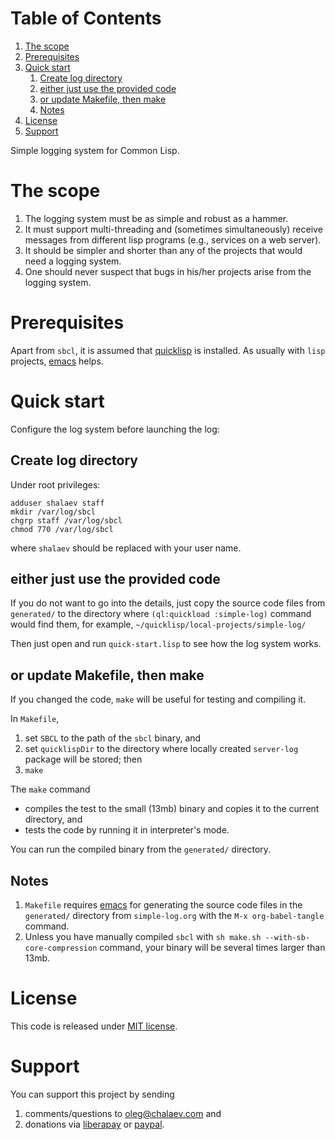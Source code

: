 
# Table of Contents

1.  [The scope](#org2c60815)
2.  [Prerequisites](#orgad09e85)
3.  [Quick start](#orgd2a3b72)
    1.  [Create log directory](#org19fc50d)
    2.  [either just use the provided code](#org59edd76)
    3.  [or update Makefile, then make](#org1dda562)
    4.  [Notes](#orge5ffa66)
4.  [License](#org1161bf1)
5.  [Support](#orgf971ef9)

Simple logging system for Common Lisp.


<a id="org2c60815"></a>

# The scope

1.  The logging system must be as simple and robust as a hammer.
2.  It must support multi-threading and (sometimes simultaneously) receive messages from different lisp programs (e.g., services on a web server).
3.  It should be simpler and shorter than any of the projects that would need a logging system.
4.  One should never suspect that bugs in his/her projects arise from the logging system.


<a id="orgad09e85"></a>

# Prerequisites

Apart from `sbcl`, it is assumed that [quicklisp](https://www.quicklisp.org/beta/) is installed. As usually with `lisp` projects, [emacs](https://www.gnu.org/software/emacs/) helps.


<a id="orgd2a3b72"></a>

# Quick start

Configure the log system before launching the log:


<a id="org19fc50d"></a>

## Create log directory

Under root privileges:

    adduser shalaev staff
    mkdir /var/log/sbcl
    chgrp staff /var/log/sbcl
    chmod 770 /var/log/sbcl

where `shalaev` should be replaced with your user name.


<a id="org59edd76"></a>

## either just use the provided code

If you do not want to go into the details,
just copy the source code files from `generated/` to the directory where `(ql:quickload :simple-log)` command would find them,
for example, `~/quicklisp/local-projects/simple-log/`

Then just open and run `quick-start.lisp` to see how the log system works.


<a id="org1dda562"></a>

## or update Makefile, then make

If you changed the code, `make` will be useful for testing and compiling it.

In `Makefile`,

1.  set `SBCL` to the path of the `sbcl` binary, and
2.  set `quicklispDir` to the directory where locally created `server-log` package will be stored; then
3.  `make`

The `make` command

-   compiles the test to the small (13mb) binary and copies it to the current directory, and
-   tests the code by running it in interpreter's mode.

You can run the compiled binary from the `generated/` directory.


<a id="orge5ffa66"></a>

## Notes

1.  `Makefile` requires [emacs](https://www.gnu.org/software/emacs/) for generating the source code files in the `generated/` directory from `simple-log.org` with the `M-x org-babel-tangle` command.
2.  Unless you have manually compiled `sbcl` with `sh make.sh --with-sb-core-compression` command,
    your binary will be several times larger than 13mb.


<a id="org1161bf1"></a>

# License

This code is released under [MIT license](https://mit-license.org/).


<a id="orgf971ef9"></a>

# Support

You can support this project by sending

1.  comments/questions to [oleg@chalaev.com](mailto:oleg@chalaev.com) and
2.  donations via [liberapay](https://liberapay.com/shalaev/donate) or [paypal](https://www.paypal.com/paypalme/chalaev).

